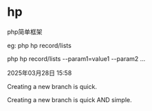 # hp
php简单框架

eg:
php hp record/lists

php hp record/lists --param1=value1 --param2 ...

2025年03月28日 15:58

Creating a new branch is quick.

Creating a new branch is quick AND simple.